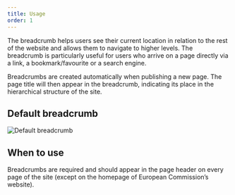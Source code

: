 ```yaml
---
title: Usage
order: 1
---
```


The breadcrumb helps users see their current location in relation to the rest of the website and allows them to navigate to higher levels. The breadcrumb is particularly useful for users who arrive on a page directly via a link, a bookmark/favourite or a search engine.

Breadcrumbs are created automatically when publishing a new page. The page title will then appear in the breadcrumb, indicating its place in the hierarchical structure of the site.

## Default breadcrumb

![Default breadcrumb](https://inno-ecl.s3.amazonaws.com/media/images/EC/Breadcrumb/Breadcrumb_Default_01.svg)

## When to use

Breadcrumbs are required and should appear in the page header on every page of the site (except on the homepage of European Commission’s website).
